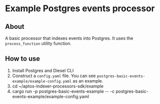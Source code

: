 # Example Postgres events processor 

## About 

A basic processor that indexes events into Postgres. It uses the `process_function` utility function. 

## How to use
1. Install Postgres and Diesel CLI
2. Construct a `config.yaml` file. You can see `postgres-basic-events-example/example-config.yaml` as an example. 
3. cd ~/aptos-indexer-processors-sdk/example
4. cargo run -p postgres-basic-events-example -- -c postgres-basic-events-example/example-config.yaml
